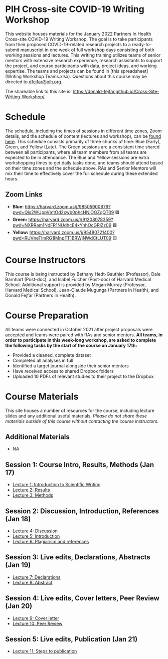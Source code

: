 # PIH Cross-site COVID-19 Writing Workshop
This website houses materials for the January 2022 Partners In Health Cross-site COVID-19 Writing Workshop. The goal is to take participants from their proposed COVID-19-related research projects to a ready-to-submit manuscript in one week of full workshop days consisting of both working sessions and lectures. This writing training utilizes teams of senior mentors with extensive research experience, research assistants to support the project, and course participants with data, project ideas, and working expertise. The teams and projects can be found in [this spreadsheet](Writing Workshop Teams.xlsx). Questions about this course may be directed to dfejfar@pih.org.

The shareable link to this site is: https://donald-fejfar.github.io/Cross-Site-Writing-Workshop/.

# Schedule
The schedule, including the times of sessions in different time zones, Zoom details, and the schedule of content (lectures and workshop), can be [found here](). This schedule consists primarily of three chunks of time: Blue (Early), Green, and Yellow (Late). The Green sessions are a consistent time shared between all participants, where all team members from all teams are expected to be in attendance. The Blue and Yellow sessions are extra workshopping times to get daily tasks done, and teams should attend based on their time zones and the schedule above. RAs and Senior Mentors will mix their time to effectively cover the full schedule during these extended hours. 

## Zoom Links
- __Blue:__ https://harvard.zoom.us/j/98505900679?pwd=Qis2WUppVmtOd2xwb0phcHNjOGZqQT09 🟦
- __Green:__ https://harvard.zoom.us/j/91208078359?pwd=NXRRam1NdFR1NUdhcE4xYnhOcGRlZz09 🟩
- __Yellow:__ https://harvard.zoom.us/j/95480721400?pwd=RUVneTlmRG1IMnpFT1BRWjNWdCtLUT09 🟨

# Course Instructors
This course is being instructed by Bethany Hedt-Gauthier (Professor), Dale Barnhart (Post-doc), and Isabel Fulcher (Post-doc) of Harvard Medical School. Additional support is provided by Megan Murray (Professor, Harvard Medical School), Jean-Claude Mugunga (Partners In Health), and Donald Fejfar (Partners In Health).

# Course Preparation
All teams were connected in October 2021 after project proposals were accepted and teams were paired with RAs and senior mentors. __All teams, in order to participate in this week-long workshop, are asked to complete the following tasks by the start of the course on January 17th:__
- Provided a cleaned, complete dataset
- Completed all analyses in full
- Identified a target journal alongside their senior mentors
- Have received access to shared Dropbox folders
- Uploaded 10 PDFs of relevant studies to their project to the Dropbox

# Course Materials
This site houses a number of resources for the course, including lecture slides and any additional useful materials. _Please do not share these materials outside of this course without contacting the course instructors._

## Additional Materials
- _NA_

## Session 1: Course Intro, Results, Methods (Jan 17)
- [Lecture 1: Introduction to Scientific Writing]()
- [Lecture 2: Results]()
- [Lecture 3: Methods]()

## Session 2: Discussion, Introduction, References (Jan 18)
- [Lecture 4: Discussion]()
- [Lecture 5: Introduction]()
- [Lecture 6: Plagiarism and references]()

## Session 3: Live edits, Declarations, Abstracts (Jan 19)
- [Lecture 7: Declarations]()
- [Lecture 8: Abstract]()

## Session 4: Live edits, Cover letters, Peer Review (Jan 20)
- [Lecture 9: Cover letter]()
- [Lecture 10: Peer Review]()

## Session 5: Live edits, Publication (Jan 21)
- [Lecture 11: Steps to publication]()

